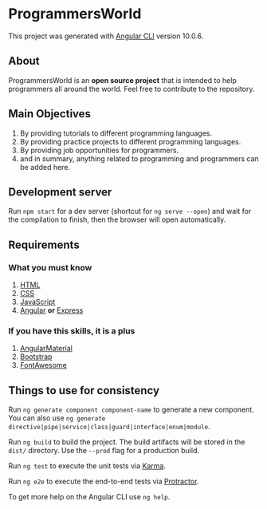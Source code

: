 # ProgrammersWorld

This project was generated with [Angular CLI](https://github.com/angular/angular-cli) version 10.0.6.

## About
ProgrammersWorld is an **open source project** that is intended to help programmers all around the world. Feel free to contribute to the repository.

## Main Objectives
1. By providing tutorials to different programming languages.
2. By providing practice projects to different programming languages.
3. By providing job opportunities for programmers.
4. and in summary, anything related to programming and programmers can be added here.

## Development server
Run `npm start` for a dev server (shortcut for `ng serve --open`) and wait for the compilation to finish, then the browser will open automatically. 

## Requirements

### What you must know
1. [HTML](https://developer.mozilla.org/en-US/docs/Web/HTML)
2. [CSS](https://developer.mozilla.org/en-US/docs/Web/CSS)
3. [JavaScript](https://developer.mozilla.org/en-US/docs/Web/JavaScript)
4. [Angular](https://angular.io) **or** [Express](https://expressjs.com)

### If you have this skills, it is a plus
1. [AngularMaterial](https://material.angular.io)
2. [Bootstrap](https://getbootstrap.com)
3. [FontAwesome](https://fontawesome.com)

## Things to use for consistency
Run `ng generate component component-name` to generate a new component. You can also use `ng generate directive|pipe|service|class|guard|interface|enum|module`.

Run `ng build` to build the project. The build artifacts will be stored in the `dist/` directory. Use the `--prod` flag for a production build.

Run `ng test` to execute the unit tests via [Karma](https://karma-runner.github.io).

Run `ng e2e` to execute the end-to-end tests via [Protractor](http://www.protractortest.org/).

To get more help on the Angular CLI use `ng help`.
